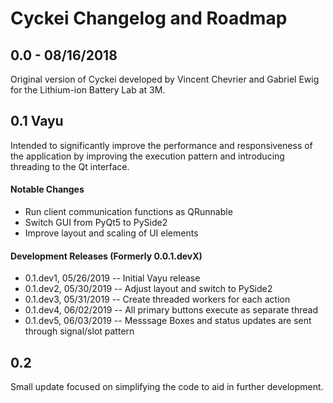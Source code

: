 # Cyckei Changelog and Roadmap

## 0.0 - 08/16/2018
Original version of Cyckei developed by Vincent Chevrier and Gabriel Ewig for the Lithium-ion Battery Lab at 3M.

## 0.1 Vayu
Intended to significantly improve the performance and responsiveness of the application by improving the execution pattern and introducing threading to the Qt interface.

#### Notable Changes
*   Run client communication functions as QRunnable
*   Switch GUI from PyQt5 to PySide2
*   Improve layout and scaling of UI elements

#### Development Releases (Formerly 0.0.1.devX)

*   0.1.dev1, 05/26/2019 -- Initial Vayu release
*   0.1.dev2, 05/30/2019 -- Adjust layout and switch to PySide2
*   0.1.dev3, 05/31/2019 -- Create threaded workers for each action
*   0.1.dev4, 06/02/2019 -- All primary buttons execute as separate thread
*   0.1.dev5, 06/03/2019 -- Messsage Boxes and status updates are sent through signal/slot pattern

## 0.2
Small update focused on simplifying the code to aid in further development.
